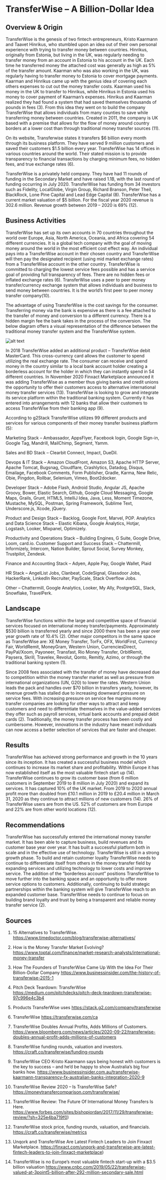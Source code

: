 # TransferWise – A Billion-Dollar Idea

## Overview & Origin

TransferWise is the genesis of two fintech entrepreneurs, Kristo Kaarmann and Taavet Hinrikus, who stumbled upon an idea out of their own personal experience with trying to transfer money between countries. Hinrikus, originally from Estonia, but living in the UK, was regularly needing to transfer money from an account in Estonia to his account in the UK. Each time he transferred money the attached cost was generally as high as 5% of the transfer amount. Kaarman who was also working in the UK, was regularly having to transfer money to Estonia to cover mortgage payments. Kaarman and Hinrikus came up with the genius idea of covering each others expenses to cut out the money transfer costs. Kaarman used his money in the UK to transfer to Hinrikus, while Hinrikus in Estonia used his money to cover payment of Kaarman’s expenses. Hinrikus and Kaarman realized they had found a system that had saved themselves thousands of pounds in fees (3). From this idea they went on to build the company TransferWise that allows individuals from many counties to save while transferring money between countries. Created in 2011, the company is UK based with a premise that allows for the flow of money around country borders at a lower cost than through traditional money transfer sources (11).

On its website, Transferwise states it transfers $6 billion every month through its business platform. They have served 9 million customers and saved their customers $1.5 billion every year. TransferWise has 14 offices in various countries around the world. Their stated mission is to provide transparency to financial transactions by charging minimum fees, no hidden fees, and true exchange rates (6). 

TransferWise is a privately held company. They have had 11 rounds of funding in the Secondary Market and have raised 1.1B, with the last round of funding occurring in July 2020. TransferWise has funding from 34 investors such as Fidelity, LocalGlobe, Virgin Group, Richard Branson, Peter Theil, BlackRock, Lone Pine Capital and Lead Edge Capital (8). TransferWise has a current market valuation of $5 billion. For the fiscal year 2020 revenue is 302.6 million. Revenue growth between 2019 – 2020 is 69% (12).

## Business Activities

TransferWise has set up its own accounts in 70 countries throughout the world over Europe, Asia, North America, Oceania, and Africa covering 54 different currencies. It is a global tech company with the goal of moving money around the world in the most efficient cost effect way.  An individual pays into a TransferWise account in their chosen country and TransferWise will then pay the designated recipient (using mid market exchange rates) from a TransferWise account in the other country. TransferWise is committed to charging the lowest service fees possible and has a service goal of providing full transparency of fees. There are no hidden fees or inflated exchange rates (6). TransferWise uses a peer to peer money transfer/currency exchange system that allows individuals and business to send money between countries. It is the world’s first peer to peer money transfer company(10). 

The advantage of using TransferWise is the cost savings for the consumer. Transferring money via the bank is expensive as there is a fee attached to the transfer of money and conversion to a different currency. There is a hidden margin fee the bank takes in the process of the conversion. The below diagram offers a visual representation of the difference between the traditional money transfer system and the TransferWise system. 

![alt text](https://miro.medium.com/max/1750/0*PwfVls7jUndxHwxS.png)

In 2018 TransferWise added an additional product – TransferWise debit MasterCard. This cross-currency card allows the customer to spend utilizing the real exchange rate. The consumer can receive and spend money in the country similar to a local bank account holder creating a borderless account for the holder in which they can instantly spend in 54 different countries. In November 2020 Finxact Marketplace announced it was adding TransferWise as a member thus giving banks and credit unions the opportunity to offer their customers access to alternative international money transfer services (13).  TransferWise is looking to grow and integrate its service platform within the traditional banking system. Currently it has entered into arrangements with 12 banks that allow their customers to access TransferWise from their banking app (9).

According to g2Stack TransferWise utilizes 99 different products and services for various components of their money transfer business platform (5):

Marketing Stack 
– Ambassador, AppsFlyer, Facebook login, Google Sign-in, Google Tag, Mandrill, MailChimp, Segment, Yamm.

Sales and BD Stack
 – Clearbit Connect, Impact, DueDil. 

Devops & IT Stack 
– Amazon CloudFront, Amazon S3, Apache HTTP Server, Apache Tomcat, Bugsnag, Cloudflare, Crashlytics, Datadog, Disqus, Emailage, Facebook Comments, Form Publisher, Gradle, Karma, New Relic, Obie, Pingdon, Rollbar, Selenium, Vimeo, Boot2docker.

Developer Stack 
– Adobe Flash, Android Studio, Angular JS, Apache Groovy, Bower, Elastic Search, Github, Google Cloud Messaging, Google Maps, Grails, Grunt, HTML5, IntelliJ Idea, Java, Less, Moment Timezone, Mustache, MySQL, Postman, Spring Framework, Sublime Text, Underscore.js, Xcode, jQuery.

Product and Design Stack 
– Backlog, Google Font, Marvel, POP.
Analytics and Data Science Stack – Elastic Kibana, Google Analytics, Hotjar, Logstash, Looker, Mixpanel, Optimizely.

Productivity and Operations Stack 
– Building Engines, G Suite, Google Drive, Loom, card.io.
Customer Support and Success Stack – Chattermill, Informizely, Intercom, Nation Builder, Sprout Social, Survey Monkey, Trustpilot, Zendesk.

Finance and Accounting Stack 
– Adyen, Apple Pay, Google Wallet, Plaid

HR Stack 
– AngelList Jobs, Clanbeat, CodeSignal, Glassdoor Jobs, HackerRank, LinkedIn Recruiter, PayScale, Stack Overflow Jobs.

Other
 – Chattermill, Google Analytics, Looker, My Ally, PostgreSQL, Slack, Snowflake, TravelPerk.


## Landscape

TransferWise functions within the large and competitive space of financial services focused on international money transfer/payments. Approximately $530 billion is transferred yearly and since 2000 there has been a year over year growth rate of 10.4% (2). Other major competitors in the same space as TransferWise are: XE Money Transfer, TorFx, OFX, WorldFirst, Currency Fair, WorldRemit, MoneyGram, Western Union, CurrenciesDirect, PayPal/Xoom, Payoneer, Transfast, Rio Money Transfer, OrbitRemit, Paysera, Skrill, Travelex, Revolut, Qonto, Remitly, Azimo, or through the traditional banking system (1). 

Since 2008 fees associated with the transfer of money have decreased due to competition within the money transfer market as well as pressure from international organizations (UN, G20) to lower the rates. Western Union leads the pack and handles over $70 billion in transfers yearly, however, its revenue growth has stalled due to increasing downward pressure on service fees. With increasing pressure on service fee margins money transfer companies are looking for other ways to attract and keep customers and need to differentiate themselves in the value-added services they offer such as payroll services, virtual bank accounts and prepaid debit cards (2). Traditionally, the money transfer process has been costly and cumbersome. However, innovations in the industry have meant individuals can now access a better selection of services that are faster and cheaper.

## Results

TransferWise has achieved strong performance and growth in the 10 years since its inception. It has created a successful business model which continues to increase its market share and profitability. Within Europe it has now established itself as the most valuable fintech start up (14). TransferWise continues to grow its customer base (from 6 million customers in September 2019 to 8 million in July 2020) and expand its services.  It has captured 10% of the UK market.  From 2019 to 2020 annual profit more than doubled from £10.1 million in 2019 to £20.4 million in March 31, 2020 as they continue to attract millions of new customers (14).  26% of TransferWise users are from the US. 52% of customers are from Europe and 22% are from other world locations (12).

## Recommendations

TransferWise has successfully entered the international money transfer market. It has been able to capture business, build revenues and its customer base year over year. It has built a successful platform both in scale and in the effective use of technology. TransferWise is still in a strong growth phase. To build and retain customer loyalty TransferWise needs to continue to differentiate itself from others in the money transfer field by expanding services and utilizing technology to lower costs and improve service. The addition of the “borderless account” positions TransferWise to move further into the banking space and an opportunity to offer more service options to customers. Additionally, continuing to build strategic partnerships within the banking system will give TransferWise reach to an expanded customer base. TransferWise needs to continue to focus on building brand loyalty and trust by being a transparent and reliable money transfer service (2).

## Sources

1.	15 Alternatives to TransferWise. https://www.timedoctor.com/blog/transferwise-alternatives/

2.	How is the Money Transfer Market Evolving? https://www.toptal.com/finance/market-research-analysts/international-money-transfer

3.	How The Founders of TransferWise Came Up With the Idea For Their Billion-Dollar Company https://www.businessinsider.com/the-history-of-transferwise-2015-1

4.	Pitch Deck Teardown: TransferWise
https://medium.com/pitchdecks/pitch-deck-teardown-transferwise-97c996e4c3b4

5.	Products TransferWise uses
https://stack.g2.com/company/transferwise

6.	TransferWise
https://transferwise.com/ca

7.	TransferWise Doubles Annual Profits, Adds Millions of Customers. https://www.bloomberg.com/news/articles/2020-09-22/transferwise-doubles-annual-profit-adds-millions-of-customers

8.	TransferWise funding rounds, valuation and investors.
https://craft.co/transferwise/funding-rounds

9.	TransferWise CEO Kristo Kaarmann says being honest with customers is the key to success – and he’d be happy to show Australia’s big four banks how.
https://www.businessinsider.com.au/transferwise-kaarmann-transparency-fx-australian-banks-integration-2020-9

10.	TransferWise Review 2020 – Is TransferWise Safe? https://moneytransfercomparison.com/transferwise/

11.	TransferWise Review: The Future Of International Money Transfers Is Here.
https://www.forbes.com/sites/bishopjordan/2017/11/29/transferwise-review/?sh=325e4ba719f0)

12.	TransferWise stock price, funding rounds, valuation, and financials. https://craft.co/transferwise/metrics

13.	Unqork and TransferWise Are Latest Fintech Leaders to Join Finxact Marketplace.
https://finxact.com/unqork-and-transferwise-are-latest-fintech-leaders-to-join-finxact-marketplace)

14.	TransferWise is no Europe’s most valuable fintech start-up with a $3.5 billion valuation https://www.cnbc.com/2019/05/22/transferwise-valued-at-3point5-billion-after-292-million-secondary-sale.html

